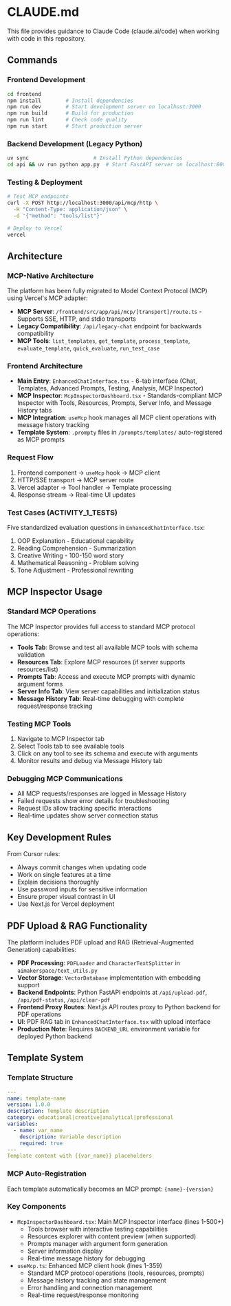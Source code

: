 # CLAUDE.md

This file provides guidance to Claude Code (claude.ai/code) when working with code in this repository.

## Commands

### Frontend Development
```bash
cd frontend
npm install        # Install dependencies
npm run dev        # Start development server on localhost:3000
npm run build      # Build for production
npm run lint       # Check code quality
npm run start      # Start production server
```

### Backend Development (Legacy Python)
```bash
uv sync                     # Install Python dependencies
cd api && uv run python app.py  # Start FastAPI server on localhost:8000
```

### Testing & Deployment
```bash
# Test MCP endpoints
curl -X POST http://localhost:3000/api/mcp/http \
  -H "Content-Type: application/json" \
  -d '{"method": "tools/list"}'

# Deploy to Vercel
vercel
```

## Architecture

### MCP-Native Architecture
The platform has been fully migrated to Model Context Protocol (MCP) using Vercel's MCP adapter:
- **MCP Server**: `/frontend/src/app/api/mcp/[transport]/route.ts` - Supports SSE, HTTP, and stdio transports
- **Legacy Compatibility**: `/api/legacy-chat` endpoint for backwards compatibility
- **MCP Tools**: `list_templates`, `get_template`, `process_template`, `evaluate_template`, `quick_evaluate`, `run_test_case`

### Frontend Architecture
- **Main Entry**: `EnhancedChatInterface.tsx` - 6-tab interface (Chat, Templates, Advanced Prompts, Testing, Analysis, MCP Inspector)
- **MCP Inspector**: `McpInspectorDashboard.tsx` - Standards-compliant MCP Inspector with Tools, Resources, Prompts, Server Info, and Message History tabs
- **MCP Integration**: `useMcp` hook manages all MCP client operations with message history tracking
- **Template System**: `.prompty` files in `/prompts/templates/` auto-registered as MCP prompts

### Request Flow
1. Frontend component → `useMcp` hook → MCP client
2. HTTP/SSE transport → MCP server route
3. Vercel adapter → Tool handler → Template processing
4. Response stream → Real-time UI updates

### Test Cases (ACTIVITY_1_TESTS)
Five standardized evaluation questions in `EnhancedChatInterface.tsx`:
1. OOP Explanation - Educational capability
2. Reading Comprehension - Summarization
3. Creative Writing - 100-150 word story
4. Mathematical Reasoning - Problem solving
5. Tone Adjustment - Professional rewriting

## MCP Inspector Usage

### Standard MCP Operations
The MCP Inspector provides full access to standard MCP protocol operations:
- **Tools Tab**: Browse and test all available MCP tools with schema validation
- **Resources Tab**: Explore MCP resources (if server supports resources/list)
- **Prompts Tab**: Access and execute MCP prompts with dynamic argument forms
- **Server Info Tab**: View server capabilities and initialization status
- **Message History Tab**: Real-time debugging with complete request/response tracking

### Testing MCP Tools
1. Navigate to MCP Inspector tab
2. Select Tools tab to see available tools
3. Click on any tool to see its schema and execute with arguments
4. Monitor results and debug via Message History tab

### Debugging MCP Communications
- All MCP requests/responses are logged in Message History
- Failed requests show error details for troubleshooting
- Request IDs allow tracking specific interactions
- Real-time updates show server connection status

## Key Development Rules

From Cursor rules:
- Always commit changes when updating code
- Work on single features at a time
- Explain decisions thoroughly
- Use password inputs for sensitive information
- Ensure proper visual contrast in UI
- Use Next.js for Vercel deployment

## PDF Upload & RAG Functionality

The platform includes PDF upload and RAG (Retrieval-Augmented Generation) capabilities:
- **PDF Processing**: `PDFLoader` and `CharacterTextSplitter` in `aimakerspace/text_utils.py`
- **Vector Storage**: `VectorDatabase` implementation with embedding support
- **Backend Endpoints**: Python FastAPI endpoints at `/api/upload-pdf`, `/api/pdf-status`, `/api/clear-pdf`
- **Frontend Proxy Routes**: Next.js API routes proxy to Python backend for PDF operations
- **UI**: PDF RAG tab in `EnhancedChatInterface.tsx` with upload interface
- **Production Note**: Requires `BACKEND_URL` environment variable for deployed Python backend

## Template System

### Template Structure
```yaml
---
name: template-name
version: 1.0.0
description: Template description
category: educational|creative|analytical|professional
variables:
  - name: var_name
    description: Variable description
    required: true
---
Template content with {{var_name}} placeholders
```

### MCP Auto-Registration
Each template automatically becomes an MCP prompt: `{name}-{version}`

### Key Components
- `McpInspectorDashboard.tsx`: Main MCP Inspector interface (lines 1-500+)
  - Tools browser with interactive testing capabilities
  - Resources explorer with content preview (when supported)
  - Prompts manager with argument form generation
  - Server information display
  - Real-time message history for debugging
- `useMcp.ts`: Enhanced MCP client hook (lines 1-359)
  - Standard MCP protocol operations (tools, resources, prompts)
  - Message history tracking and state management
  - Error handling and connection management
  - Real-time request/response monitoring
```